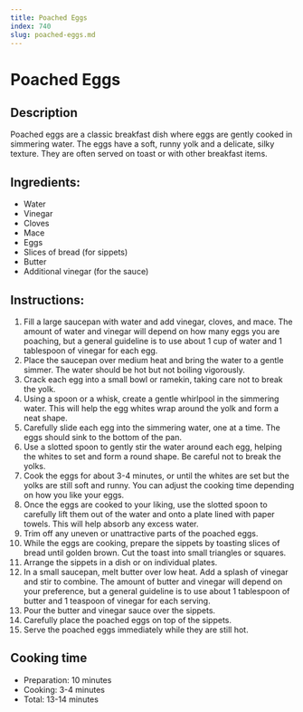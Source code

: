 ```yaml
---
title: Poached Eggs
index: 740
slug: poached-eggs.md
---
```


# Poached Eggs

## Description
Poached eggs are a classic breakfast dish where eggs are gently cooked in simmering water. The eggs have a soft, runny yolk and a delicate, silky texture. They are often served on toast or with other breakfast items.

## Ingredients:
- Water
- Vinegar
- Cloves
- Mace
- Eggs
- Slices of bread (for sippets)
- Butter
- Additional vinegar (for the sauce)

## Instructions:
1. Fill a large saucepan with water and add vinegar, cloves, and mace. The amount of water and vinegar will depend on how many eggs you are poaching, but a general guideline is to use about 1 cup of water and 1 tablespoon of vinegar for each egg.
2. Place the saucepan over medium heat and bring the water to a gentle simmer. The water should be hot but not boiling vigorously.
3. Crack each egg into a small bowl or ramekin, taking care not to break the yolk.
4. Using a spoon or a whisk, create a gentle whirlpool in the simmering water. This will help the egg whites wrap around the yolk and form a neat shape.
5. Carefully slide each egg into the simmering water, one at a time. The eggs should sink to the bottom of the pan.
6. Use a slotted spoon to gently stir the water around each egg, helping the whites to set and form a round shape. Be careful not to break the yolks.
7. Cook the eggs for about 3-4 minutes, or until the whites are set but the yolks are still soft and runny. You can adjust the cooking time depending on how you like your eggs.
8. Once the eggs are cooked to your liking, use the slotted spoon to carefully lift them out of the water and onto a plate lined with paper towels. This will help absorb any excess water.
9. Trim off any uneven or unattractive parts of the poached eggs.
10. While the eggs are cooking, prepare the sippets by toasting slices of bread until golden brown. Cut the toast into small triangles or squares.
11. Arrange the sippets in a dish or on individual plates.
12. In a small saucepan, melt butter over low heat. Add a splash of vinegar and stir to combine. The amount of butter and vinegar will depend on your preference, but a general guideline is to use about 1 tablespoon of butter and 1 teaspoon of vinegar for each serving.
13. Pour the butter and vinegar sauce over the sippets.
14. Carefully place the poached eggs on top of the sippets.
15. Serve the poached eggs immediately while they are still hot.

## Cooking time
- Preparation: 10 minutes
- Cooking: 3-4 minutes
- Total: 13-14 minutes